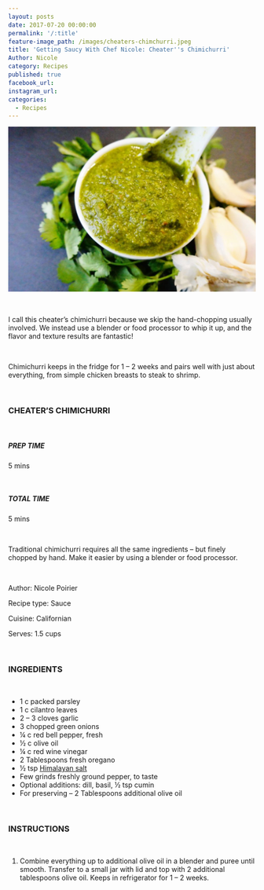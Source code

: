```yaml
---
layout: posts
date: 2017-07-20 00:00:00
permalink: '/:title'
feature-image_path: /images/cheaters-chimchurri.jpeg
title: 'Getting Saucy With Chef Nicole: Cheater''s Chimichurri'
Author: Nicole
category: Recipes
published: true
facebook_url:
instagram_url:
categories:
  - Recipes
---
```


![](/images/cheaters-chimchurri.jpeg)

 

I call this cheater’s chimichurri because we skip the hand-chopping usually involved. We instead use a blender or food processor to whip it up, and the flavor and texture results are fantastic!

 

Chimichurri keeps in the fridge for 1 – 2 weeks and pairs well with just about everything, from simple chicken breasts to steak to shrimp.

 

### CHEATER’S CHIMICHURRI

 

##### PREP TIME

5 mins

 

##### TOTAL TIME

5 mins

 

Traditional chimichurri requires all the same ingredients – but finely chopped by hand. Make it easier by using a blender or food processor.

 

Author: Nicole Poirier

Recipe type: Sauce

Cuisine: Californian

Serves: 1.5 cups

 

### INGREDIENTS

 

* 1 c packed parsley
* 1 c cilantro leaves
* 2 – 3 cloves garlic
* 3 chopped green onions
* ¼ c red bell pepper, fresh
* ½ c olive oil
* ¼ c red wine vinegar
* 2 Tablespoons fresh oregano
* ½ tsp [Himalayan salt](https://www.amazon.com/gp/product/B0154XDQTO/ref=as_li_tl?ie=UTF8&amp;camp=1789&amp;creative=9325&amp;creativeASIN=B0154XDQTO&amp;linkCode=as2&amp;tag=bychefnicole-20&amp;linkId=030379e1a2c44ab2e413493f3a8120ee)
* Few grinds freshly ground pepper, to taste
* Optional additions: dill, basil, ½ tsp cumin
* For preserving – 2 Tablespoons additional olive oil

 

### INSTRUCTIONS

 

1. Combine everything up to additional olive oil in a blender and puree until smooth. Transfer to a small jar with lid and top with 2 additional tablespoons olive oil. Keeps in refrigerator for 1 – 2 weeks.